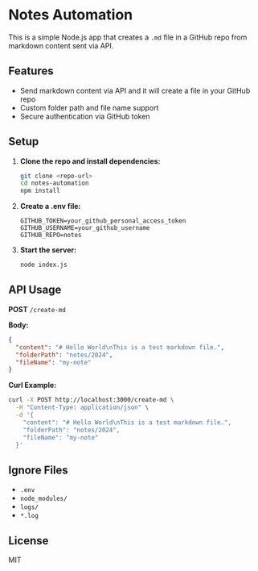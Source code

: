 # Notes Automation

This is a simple Node.js app that creates a `.md` file in a GitHub repo from markdown content sent via API.

## Features
- Send markdown content via API and it will create a file in your GitHub repo
- Custom folder path and file name support
- Secure authentication via GitHub token

## Setup

1. **Clone the repo and install dependencies:**
   ```bash
   git clone <repo-url>
   cd notes-automation
   npm install
   ```

2. **Create a .env file:**
   ```env
   GITHUB_TOKEN=your_github_personal_access_token
   GITHUB_USERNAME=your_github_username
   GITHUB_REPO=notes
   ```

3. **Start the server:**
   ```bash
   node index.js
   ```

## API Usage

**POST** `/create-md`

**Body:**
```json
{
  "content": "# Hello World\nThis is a test markdown file.",
  "folderPath": "notes/2024",
  "fileName": "my-note"
}
```

**Curl Example:**
```bash
curl -X POST http://localhost:3000/create-md \
  -H "Content-Type: application/json" \
  -d '{
    "content": "# Hello World\nThis is a test markdown file.",
    "folderPath": "notes/2024",
    "fileName": "my-note"
  }'
```

## Ignore Files
- `.env`
- `node_modules/`
- `logs/`
- `*.log`

## License
MIT 